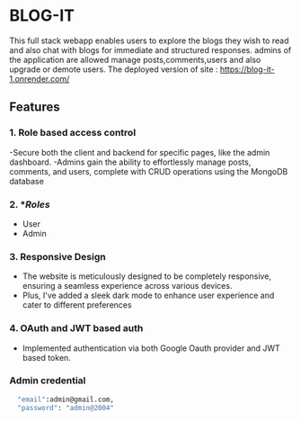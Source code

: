 # BLOG-IT

This full stack webapp enables users to explore the blogs they wish to read and also chat with blogs for immediate and structured responses. admins of the application are allowed manage posts,comments,users and also upgrade or demote users.
The deployed version of site : https://blog-it-1.onrender.com/

## Features

### 1. **Role based access control**
   -Secure both the client and backend for specific pages, like the admin dashboard. 
   -Admins gain the ability to effortlessly manage posts, comments, and users, complete with CRUD operations using the MongoDB database

### 2. **Roles*
   - User
   - Admin

### 3. **Responsive Design**
   - The website is meticulously designed to be completely responsive, ensuring a seamless experience across various devices. 
   - Plus, I've added a sleek dark mode to enhance user experience and cater to different preferences

### 4. **OAuth and JWT based auth**
   - Implemented authentication via both Google Oauth provider and JWT based token.



### Admin credential

```bash
  "email":admin@gmail.com,
  "password": "admin@2004"

```
